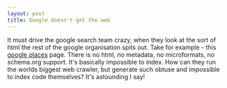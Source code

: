 ```yaml
---
layout: post
title: Google doesn't get the web
---
```


It must drive the google search team crazy, when they look at the sort of html the rest of the google organisation spits out. Take for example - this [google places](http://maps.google.com/maps/place?cid=3923961084232206133) page. There is no html, no metadata, no microformats, no schema.org support. It's basically impossible to index. How can they run the worlds biggest web crawler, but generate such obtuse and impossible to index code themselves? It's astounding I say!